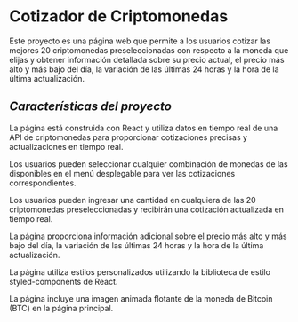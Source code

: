 # Cotizador de Criptomonedas

Este proyecto es una página web que permite a los usuarios cotizar las mejores 20 criptomonedas preseleccionadas con respecto a la moneda que elijas y obtener información detallada sobre su precio actual, el precio más alto y más bajo del día, la variación de las últimas 24 horas y la hora de la última actualización.

## _Características del proyecto_

La página está construida con React y utiliza datos en tiempo real de una API de criptomonedas para proporcionar cotizaciones precisas y actualizaciones en tiempo real.

Los usuarios pueden seleccionar cualquier combinación de monedas de las disponibles en el menú desplegable para ver las cotizaciones correspondientes.

Los usuarios pueden ingresar una cantidad en cualquiera de las 20 criptomonedas preseleccionadas y recibirán una cotización actualizada en tiempo real.

La página proporciona información adicional sobre el precio más alto y más bajo del día, la variación de las últimas 24 horas y la hora de la última actualización.

La página utiliza estilos personalizados utilizando la biblioteca de estilo styled-components de React.

La página incluye una imagen animada flotante de la moneda de Bitcoin (BTC) en la página principal.

